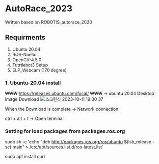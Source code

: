 # AutoRace_2023

Written based on ROBOTIS_autorace_2020 

## Requirments
  1. Ubuntu 20.04
  2. ROS-Noetic
  3. OpenCV-4.5.0
  4. Tutrtlebot3 Setup
  5. ELP_Webcam (170 degree)


### 1. Ubuntu-20.04 install
 ₩₩₩
  https://releases.ubuntu.com/focal/ 
  ₩₩₩
  -> ubuntu 20.04 Desktop image Download
  ![스크린샷 2023-10-11 19 30 37](https://github.com/YeeeeeHo/AutoRace_2023/assets/139672321/b1a20bae-d384-4149-b0c0-84833e7b2bb8)

When the Download is complete
 -> Network connection

ctrl + alt + t -> Open terminal

### Setting for load packages from packages.ros.org
sudo sh -c 'echo "deb http://packages.ros.org/ros/ubuntu $(lsb_release -sc) main" > /etc/apt/sources.list.d/ros-latest.list'

sudo apt install curl
